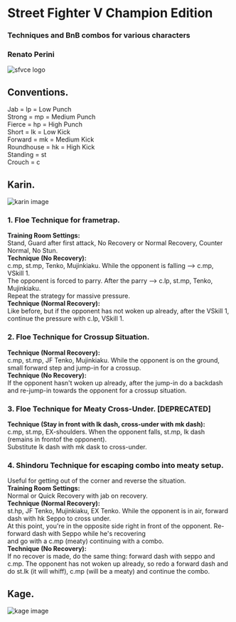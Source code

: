 # Street Fighter V Champion Edition
### Techniques and BnB combos for various characters
### Renato Perini

![sfvce logo](https://www.spaziogames.it/images/2019/11/Street-Fighter-V-Champion-Edition_2019_11-17-19_016.png)

## Conventions.
Jab = lp = Low Punch\
Strong = mp = Medium Punch\
Fierce = hp = High Punch\
Short = lk = Low Kick\
Forward = mk = Medium Kick\
Roundhouse = hk = High Kick\
Standing = st\
Crouch = c

## Karin.
![karin image](http://i2.wp.com/shoryuken.com/wp-content/uploads/2017/03/sfv-karin-ready-pose.jpg?fit=750%2C400&resize=750%2C400)
### 1. Floe Technique for frametrap.
**Training Room Settings:**\
Stand, Guard after first attack, No Recovery or Normal Recovery, Counter Normal, No Stun.\
**Technique (No Recovery):**\
c.mp, st.mp, Tenko, Mujinkiaku. While the opponent is falling --> c.mp, VSkill 1.\
The opponent is forced to parry. After the parry --> c.lp, st.mp, Tenko, Mujinkiaku.\
Repeat the strategy for massive pressure.\
**Technique (Normal Recovery):**\
Like before, but if the opponent has not woken up already, after the VSkill 1, continue the pressure with c.lp, VSkill 1.

### 2. Floe Technique for Crossup Situation.
**Technique (Normal Recovery):**\
c.mp, st.mp, JF Tenko, Mujinkiaku. While the opponent is on the ground, small forward step and jump-in for a crossup.\
**Technique (No Recovery):**\
If the opponent hasn't woken up already, after the jump-in do a backdash and re-jump-in towards the opponent for a crossup situation.

### 3. Floe Technique for Meaty Cross-Under. **[DEPRECATED]**
**Technique (Stay in front with lk dash, cross-under with mk dash):**\
c.mp, st.mp, EX-shoulders. When the opponent falls, st.mp, lk dash (remains in frontof the opponent).\
Substitute lk dash with mk dask to cross-under.

### 4. Shindoru Technique for escaping combo into meaty setup.
Useful for getting out of the corner and reverse the situation.\
**Training Room Settings:**\
Normal or Quick Recovery with jab on recovery.\
**Technique (Normal Recovery):**\
st.hp, JF Tenko, Mujinkiaku, EX Tenko. While the opponent is in air, forward dash with hk Seppo to cross under.\
At this point, you're in the opposite side right in front of the opponent. Re-forward dash with Seppo while he's recovering\
and go with a c.mp (meaty) continuing with a combo.\
**Technique (No Recovery):**\
If no recover is made, do the same thing: forward dash with seppo and c.mp. The opponent has not woken up already, 
so redo a forward dash and do st.lk (it will whiff), c.mp (will be a meaty) and continue the combo.

## Kage.
![kage image](https://4.bp.blogspot.com/-JovJG7rwddc/XBfNL5bpFjI/AAAAAAAASuE/deFP9MFXWmExGKbBQGfFtneuDfYyBcMEACLcBGAs/s1600/Street-Fighter-V.png)

